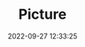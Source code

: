 ---
weight: 1
images:
- /images/edited/27.jpeg
title: Picture
date: 2022-09-27 12:33:25
tags: [luminarneo,work,DMCG7,26.0,boat]
---